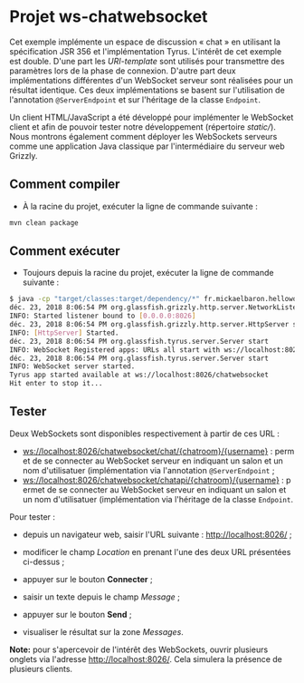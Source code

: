 # Projet ws-chatwebsocket

Cet exemple implémente un espace de discussion « chat » en utilisant la spécification JSR 356 et l'implémentation Tyrus. L'intérêt de cet exemple est double. D'une part les *URI-template* sont utilisés pour transmettre des paramètres lors de la phase de connexion. D'autre part deux implémentations différentes d'un WebSocket serveur sont réalisées pour un résultat identique. Ces deux implémentations se basent sur l'utilisation de l'annotation `@ServerEndpoint` et sur l'héritage de la classe `Endpoint`. 

Un client HTML/JavaScript a été développé pour implémenter le WebSocket client et afin de pouvoir tester notre développement (répertoire _static/_). Nous montrons également comment déployer les WebSockets serveurs comme une application Java classique par l'intermédiaire du serveur web Grizzly.

## Comment compiler

* À la racine du projet, exécuter la ligne de commande suivante :

```bash
mvn clean package
```

## Comment exécuter

* Toujours depuis la racine du projet, exécuter la ligne de commande suivante :

```bash
$ java -cp "target/classes:target/dependency/*" fr.mickaelbaron.helloworldwebsocket.HelloworldWebSocketLauncher
déc. 23, 2018 8:06:54 PM org.glassfish.grizzly.http.server.NetworkListener start
INFO: Started listener bound to [0.0.0.0:8026]
déc. 23, 2018 8:06:54 PM org.glassfish.grizzly.http.server.HttpServer start
INFO: [HttpServer] Started.
déc. 23, 2018 8:06:54 PM org.glassfish.tyrus.server.Server start
INFO: WebSocket Registered apps: URLs all start with ws://localhost:8026
déc. 23, 2018 8:06:54 PM org.glassfish.tyrus.server.Server start
INFO: WebSocket server started.
Tyrus app started available at ws://localhost:8026/chatwebsocket
Hit enter to stop it...
```

## Tester

Deux WebSockets sont disponibles respectivement à partir de ces URL :

* <ws://localhost:8026/chatwebsocket/chat/{chatroom}/{username}> : permet de se connecter au WebSocket serveur en indiquant un salon et un nom d'utilisatuer (implémentation via l'annotation `@ServerEndpoint` ;
* <ws://localhost:8026/chatwebsocket/chatapi/{chatroom}/{username}> : permet de se connecter au WebSocket serveur en indiquant un salon et un nom d'utilisatuer (implémentation via l'héritage de la classe `Endpoint`.

Pour tester :

* depuis un navigateur web, saisir l'URL suivante : <http://localhost:8026/> ;

* modificer le champ _Location_ en prenant l'une des deux URL présentées ci-dessus ;

* appuyer sur le bouton **Connecter** ;

* saisir un texte depuis le champ _Message_ ;

* appuyer sur le bouton **Send** ;

* visualiser le résultat sur la zone _Messages_.

**Note:** pour s'apercevoir de l'intérêt des WebSockets, ouvrir plusieurs onglets via l'adresse <http://localhost:8026/>. Cela simulera la présence de plusieurs clients.
  